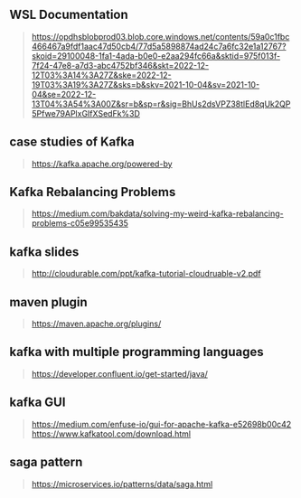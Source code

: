 ## WSL Documentation

>  https://opdhsblobprod03.blob.core.windows.net/contents/59a0c1fbc466467a9fdf1aac47d50cb4/77d5a5898874ad24c7a6fc32e1a12767?skoid=29100048-1fa1-4ada-b0e0-e2aa294fc66a&sktid=975f013f-7f24-47e8-a7d3-abc4752bf346&skt=2022-12-12T03%3A14%3A27Z&ske=2022-12-19T03%3A19%3A27Z&sks=b&skv=2021-10-04&sv=2021-10-04&se=2022-12-13T04%3A54%3A00Z&sr=b&sp=r&sig=BhUs2dsVPZ38tlEd8qUk2QP5Pfwe79APlxGIfXSedFk%3D


## case studies of Kafka 
> https://kafka.apache.org/powered-by


## Kafka Rebalancing Problems 
> https://medium.com/bakdata/solving-my-weird-kafka-rebalancing-problems-c05e99535435

## kafka slides
> http://cloudurable.com/ppt/kafka-tutorial-cloudruable-v2.pdf

## maven plugin 
> https://maven.apache.org/plugins/

## kafka with multiple programming languages 
> https://developer.confluent.io/get-started/java/


## kafka GUI 
> https://medium.com/enfuse-io/gui-for-apache-kafka-e52698b00c42
> https://www.kafkatool.com/download.html



## saga pattern 
> https://microservices.io/patterns/data/saga.html













